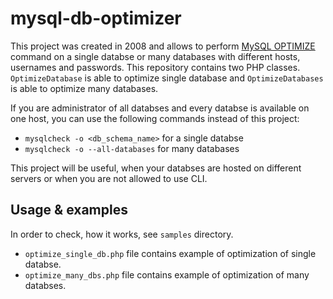 mysql-db-optimizer
==========================================

This project was created in 2008 and allows to perform [MySQL OPTIMIZE](http://dev.mysql.com/doc/refman/5.1/en/optimize-table.html) command on a single databse or many databases with different hosts, usernames and passwords. This repository contains two PHP classes. `OptimizeDatabase` is able to optimize single database and `OptimizeDatabases` is able to optimize many databases.

If you are administrator of all databses and every databse is available on one host, you can use the following commands instead of this project:
* `mysqlcheck -o <db_schema_name>` for a single databse
* `mysqlcheck -o --all-databases` for many databases

This project will be useful, when your databses are hosted on different servers or when you are not allowed to use CLI.

Usage & examples
----------------

In order to check, how it works, see `samples` directory. 
* `optimize_single_db.php` file contains example of optimization of single databse.
* `optimize_many_dbs.php` file contains example of optimization of many databses.




